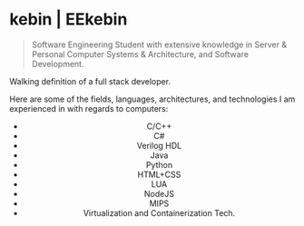 # kebin | EEkebin
> Software Engineering Student with extensive knowledge in Server & Personal Computer Systems & Architecture, and Software Development.

Walking definition of a full stack developer.

Here are some of the fields, languages, architectures, and technologies I am experienced in with regards to computers:
<ul align="center">
    <li>C/C++</li>
    <li>C#</li>
    <li>Verilog HDL</li>
    <li>Java</li>
    <li>Python</li>
    <li>HTML+CSS</li>
    <li>LUA</li>
    <li>NodeJS</li>
    <li>MIPS</li>
    <li>Virtualization and Containerization Tech.</li>
</ul>
